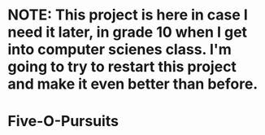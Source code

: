 # NOTE: This project is here in case I need it later, in grade 10 when I get into computer scienes class. I'm going to try to restart this project and make it even better than before.

# Five-O-Pursuits
